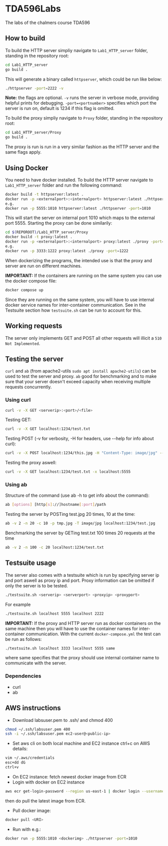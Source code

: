 # TDA596Labs
The labs of the chalmers course TDA596

## How to build

To build the HTTP server simpliy navigate to ```Lab1_HTTP_server``` folder, standing in the repository root:

```sh
cd Lab1_HTTP_server
go build .
```
This will generate a binary called ```httpserver```, which could be run like below:
```sh
./httpserver -port=2222 -v
```
**Note:** the flags are optional. ```-v``` runs the server in verbose mode, providing helpful prints for debugging. ```-port=<portnumber>``` specifies which port the server is run on, default is 1234 if this flag is omitted.

To build the proxy simpliy navigate to ```Proxy``` folder, standing in the repository root:
```sh
cd Lab1_HTTP_server/Proxy
go build .
```

The proxy is run is run in a very similar fashion as the HTTP server and the same flags apply.

## Using Docker
You need to have docker installed. To build the HTTP server navigate to ```Lab1_HTTP_server``` folder and run the following command:
```sh
docker build -t httpserver:latest .
docker run -p <externalport>:<internalport> httpserver:latest ./httpserver -port=<internalport>
e.g.
docker run -p 5555:1010 httpserver:latest ./httpserver -port=1010
```
This will start the server on internal port 1010 which maps to the external port 5555. Starting the proxy can be done similarily:
```sh
cd $(REPOROOT)/Lab1_HTTP_server/Proxy
docker build -t proxy:latest .
docker run -p <externalport>:<internalport> proxy:latest ./proxy -port=<internalport>
e.g.
docker run -p 3333:1222 proxy:latest ./proxy -port=1222
```
When dockerizing the programs, the intended use is that the proxy and server are run on different machines.

**IMPORTANT:** If the containers are running on the same system you can use the docker compose file:
```sh
docker compose up
```
Since they are running on the same system, you will have to use internal docker service names for inter-container communication. 
See in the Testsuite section how ```testsuite.sh``` can be run to account for this.


## Working requests
The server only implements GET and POST all other requests will illicit a ```510 Not Implemented```.

## Testing the server
```curl``` and ```ab``` (from apache2-utils ```sudo apt install apache2-utils```) can be used to test the server and proxy. ```ab``` good for benchmarking and to make sure that your server doesn't exceed capacity when receiving multiple requests concurrently.

### Using curl
```sh
curl -v -X GET <serverip>:<port>/<file>
```

Testing GET:
```sh
curl -v -X GET localhost:1234/test.txt
```

Testing POST (-v for verbosity, -H for headers, use --help for info about curl):
```sh
curl -v -X POST localhost:1234/this.jpg -H "Content-Type: image/jpg" --data-binary @tmp.jpg
```

Testing the proxy aswell:
```sh
curl -v -X GET localhost:1234/test.txt -x localhost:5555
```

### Using ab
Structure of the command (use ab -h to get info about the command):
```sh
ab [options] [http[s]://]hostname[:port]/path
```

Testing the server by POSTing test.jpg 20 times, 10 at the time:
```sh
ab -v 2 -n 20 -c 10 -p tmp.jpg -T image/jpg localhost:1234/test.jpg
```
Benchmarking the server by GETing test.txt 100 times 20 requests at the time
```sh
ab -v 2 -n 100 -c 20 localhost:1234/test.txt
```

## Testsuite usage
The server also comes with a testsuite which is run by specifying server ip and port aswell as proxy ip and port. Proxy information can be omitted if only the server is to be tested.
```sh
./testsuite.sh <serverip> <serverport> <proxyip> <proxyport>
```
For example
```sh
./testsuite.sh localhost 5555 localhost 2222
```


**IMPORTANT:** If the proxy and HTTP server run as docker containers on the same machine then you will have to use the container names for inter-container communication.
With the current ```docker-compose.yml``` the test can be run as follows:
```sh
./testsuite.sh localhost 3333 localhost 5555 same
```
where same specifies that the proxy should use internal container name to communicate with the server.


### Dependencies
- curl
- ab

## AWS instructions

- Download labsuser.pem to .ssh/ and chmod 400
```sh
chmod ~/.ssh/labsuser.pem 400
ssh -i ~/.ssh/labsuser.pem ec2-user@<public-ip>
```
- Set aws cli on both local machine and EC2 instance ctrl+c on AWS details:
```sh
vim ~/.aws/credentials
esc+dd dG
ctrl+v
```
- On EC2 instance: fetch newest docker image from ECR
- Login with docker on EC2 instance
```sh
aws ecr get-login-password --region us-east-1 | docker login --username AWS --password-stdin <user-id>.dkr.ecr.us-east-1.amazonaws.com
```
then do pull the latest image from ECR.
- Pull docker image:
```sh
docker pull <URI>
```
- Run with e.g.:
```sh
docker run -p 5555:1010 <dockerimg> ./httpserver -port=1010
```
